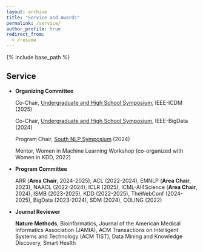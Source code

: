 ```yaml
---
layout: archive
title: "Service and Awards"
permalink: /service/
author_profile: true
redirect_from:
  - /resume
---
```


{% include base_path %}

## Service
- **Organizing Committee**
  <!---
  Program Chair, [Foundation Models for Science Big Data Workshop](https://xuanwang91.github.io/fm4science-workshop/), IEEE-BigData (2024)
  --->

  Co-Chair, [Undergraduate and High School Symposium](), IEEE-ICDM (2025)

  Co-Chair, [Undergraduate and High School Symposium](https://www3.cs.stonybrook.edu/~ieeebigdata2024/SpecialSymposium.html), IEEE-BigData (2024)

  Program Chair, [South NLP Symposium](https://southnlp.github.io/southnlp2024/) (2024)

  Mentor, Women in Machine Learning Workshop (co-organized with Women in KDD, 2022)


- **Program Committee**

  ARR (**Area Chair**, 2024-2025), ACL (2022-2024), EMNLP (**Area Chair**, 2023), NAACL (2022-2024), ICLR (2025), ICML-AI4Science (**Area Chair**, 2024), ISMB (2023-2025), KDD (2022-2025), TheWebConf (2024-2025), BigData (2023-2024), SDM (2024), COLING (2022)

- **Journal Reviewer**

  **Nature Methods**, Bioinformatics, Journal of the American Medical Informatics Association (JAMIA), ACM Transactions on Intelligent Systems and Technology (ACM TIST), Data Mining and Knowledge Discovery, Smart Health

  
